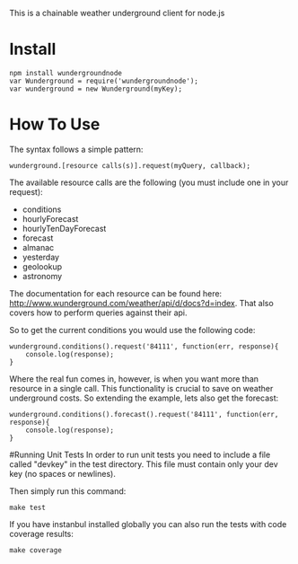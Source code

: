 This is a chainable weather underground client for node.js

# Install
    npm install wundergroundnode
    var Wunderground = require('wundergroundnode');
    var wunderground = new Wunderground(myKey);

# How To Use
The syntax follows a simple pattern:
    
    wunderground.[resource calls(s)].request(myQuery, callback);
    
The available resource calls are the following (you must include one in your request):

- conditions
- hourlyForecast
- hourlyTenDayForecast
- forecast
- almanac
- yesterday
- geolookup
- astronomy

The documentation for each resource can be found here: http://www.wunderground.com/weather/api/d/docs?d=index. That also covers how to perform queries against their api.

So to get the current conditions you would use the following code:

    wunderground.conditions().request('84111', function(err, response){
        console.log(response);
    }

Where the real fun comes in, however, is when you want more than resource in a single call. This functionality is crucial to save on weather underground costs. So extending the example, lets also get the forecast:

    wunderground.conditions().forecast().request('84111', function(err, response){
        console.log(response);
    }
    
#Running Unit Tests
In order to run unit tests you need to include a file called "devkey" in the test directory. This file must contain only your dev key (no spaces or newlines).

Then simply run this command:

    make test
    
If you have instanbul installed globally you can also run the tests with code coverage results:

    make coverage